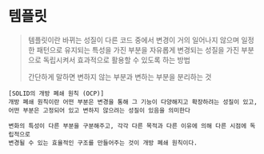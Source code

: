 # 템플릿
> 템플릿이란 바뀌는 성질이 다른 코드 중에서 변경이 거의 일어나지 않으며
> 일정한 패턴으로 유지되는 특성을 가진 부분을 자유롭게 변경되는 성질을 가진 부분으로
> 독립시켜서 효과적으로 활용할 수 있도록 하는 방법
> 
> 간단하게 말하면 변하지 않는 부분과 변하는 부분을 분리하는 것

```text
[SOLID의 개방 폐쇄 원칙 (OCP)]
개방 폐쇄 원칙이란 어떤 부분은 변경을 통해 그 기능이 다양해지고 확장하려는 성질이 있고,
어떤 부분은 고정되어 있고 변하지 않으려는 성질이 있음을 의미한다

변화의 특성이 다른 부분을 구분해주고, 각각 다른 목적과 다른 이유에 의해 다른 시점에 독립적으로
변경될 수 있는 효율적인 구조를 만들어주는 것이 개방 폐쇄 원칙이다.
```